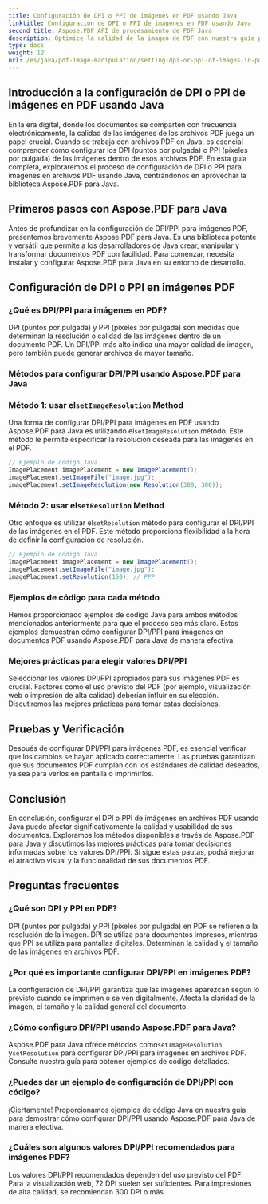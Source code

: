```yaml
---
title: Configuración de DPI o PPI de imágenes en PDF usando Java
linktitle: Configuración de DPI o PPI de imágenes en PDF usando Java
second_title: Aspose.PDF API de procesamiento de PDF Java
description: Optimice la calidad de la imagen de PDF con nuestra guía paso a paso sobre cómo configurar DPI/PPI en PDF usando Java. Aprenda cómo mejorar sus documentos para impresión y visualización digital.
type: docs
weight: 12
url: /es/java/pdf-image-manipulation/setting-dpi-or-ppi-of-images-in-pdf-using-java/
---
```


## Introducción a la configuración de DPI o PPI de imágenes en PDF usando Java

En la era digital, donde los documentos se comparten con frecuencia electrónicamente, la calidad de las imágenes de los archivos PDF juega un papel crucial. Cuando se trabaja con archivos PDF en Java, es esencial comprender cómo configurar los DPI (puntos por pulgada) o PPI (píxeles por pulgada) de las imágenes dentro de esos archivos PDF. En esta guía completa, exploraremos el proceso de configuración de DPI o PPI para imágenes en archivos PDF usando Java, centrándonos en aprovechar la biblioteca Aspose.PDF para Java.

## Primeros pasos con Aspose.PDF para Java

Antes de profundizar en la configuración de DPI/PPI para imágenes PDF, presentemos brevemente Aspose.PDF para Java. Es una biblioteca potente y versátil que permite a los desarrolladores de Java crear, manipular y transformar documentos PDF con facilidad. Para comenzar, necesita instalar y configurar Aspose.PDF para Java en su entorno de desarrollo.

## Configuración de DPI o PPI en imágenes PDF

### ¿Qué es DPI/PPI para imágenes en PDF?

DPI (puntos por pulgada) y PPI (píxeles por pulgada) son medidas que determinan la resolución o calidad de las imágenes dentro de un documento PDF. Un DPI/PPI más alto indica una mayor calidad de imagen, pero también puede generar archivos de mayor tamaño.

### Métodos para configurar DPI/PPI usando Aspose.PDF para Java

###  Método 1: usar el`setImageResolution` Method

 Una forma de configurar DPI/PPI para imágenes en PDF usando Aspose.PDF para Java es utilizando el`setImageResolution` método. Este método le permite especificar la resolución deseada para las imágenes en el PDF.

```java
// Ejemplo de código Java
ImagePlacement imagePlacement = new ImagePlacement();
imagePlacement.setImageFile("image.jpg");
imagePlacement.setImageResolution(new Resolution(300, 300));
```

###  Método 2: usar el`setResolution` Method

 Otro enfoque es utilizar el`setResolution` método para configurar el DPI/PPI de las imágenes en el PDF. Este método proporciona flexibilidad a la hora de definir la configuración de resolución.

```java
// Ejemplo de código Java
ImagePlacement imagePlacement = new ImagePlacement();
imagePlacement.setImageFile("image.jpg");
imagePlacement.setResolution(150); // PPP
```

### Ejemplos de código para cada método

Hemos proporcionado ejemplos de código Java para ambos métodos mencionados anteriormente para que el proceso sea más claro. Estos ejemplos demuestran cómo configurar DPI/PPI para imágenes en documentos PDF usando Aspose.PDF para Java de manera efectiva.

### Mejores prácticas para elegir valores DPI/PPI

Seleccionar los valores DPI/PPI apropiados para sus imágenes PDF es crucial. Factores como el uso previsto del PDF (por ejemplo, visualización web o impresión de alta calidad) deberían influir en su elección. Discutiremos las mejores prácticas para tomar estas decisiones.

## Pruebas y Verificación

Después de configurar DPI/PPI para imágenes PDF, es esencial verificar que los cambios se hayan aplicado correctamente. Las pruebas garantizan que sus documentos PDF cumplan con los estándares de calidad deseados, ya sea para verlos en pantalla o imprimirlos.

## Conclusión

En conclusión, configurar el DPI o PPI de imágenes en archivos PDF usando Java puede afectar significativamente la calidad y usabilidad de sus documentos. Exploramos los métodos disponibles a través de Aspose.PDF para Java y discutimos las mejores prácticas para tomar decisiones informadas sobre los valores DPI/PPI. Si sigue estas pautas, podrá mejorar el atractivo visual y la funcionalidad de sus documentos PDF.

## Preguntas frecuentes

### ¿Qué son DPI y PPI en PDF?

DPI (puntos por pulgada) y PPI (píxeles por pulgada) en PDF se refieren a la resolución de la imagen. DPI se utiliza para documentos impresos, mientras que PPI se utiliza para pantallas digitales. Determinan la calidad y el tamaño de las imágenes en archivos PDF.

### ¿Por qué es importante configurar DPI/PPI en imágenes PDF?

La configuración de DPI/PPI garantiza que las imágenes aparezcan según lo previsto cuando se imprimen o se ven digitalmente. Afecta la claridad de la imagen, el tamaño y la calidad general del documento.

### ¿Cómo configuro DPI/PPI usando Aspose.PDF para Java?

 Aspose.PDF para Java ofrece métodos como`setImageResolution` y`setResolution` para configurar DPI/PPI para imágenes en archivos PDF. Consulte nuestra guía para obtener ejemplos de código detallados.

### ¿Puedes dar un ejemplo de configuración de DPI/PPI con código?

¡Ciertamente! Proporcionamos ejemplos de código Java en nuestra guía para demostrar cómo configurar DPI/PPI usando Aspose.PDF para Java de manera efectiva.

### ¿Cuáles son algunos valores DPI/PPI recomendados para imágenes PDF?

Los valores DPI/PPI recomendados dependen del uso previsto del PDF. Para la visualización web, 72 DPI suelen ser suficientes. Para impresiones de alta calidad, se recomiendan 300 DPI o más.
